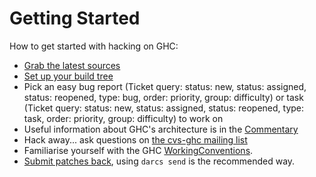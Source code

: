 # Getting Started



How to get started with hacking on GHC:


- [Grab the latest sources](building/getting-the-sources)
- [Set up your build tree](building/hacking)
- Pick an easy bug report (Ticket query: status: new, status: assigned,
  status: reopened, type: bug, order: priority, group: difficulty) or task
  (Ticket query: status: new, status: assigned, status: reopened, type: task,
  order: priority, group: difficulty) to work on
- Useful information about GHC's architecture is in the [Commentary](commentary)
- Hack away... ask questions on [
  the cvs-ghc mailing list](http://haskell.org/mailman/listinfo/cvs-ghc)
- Familiarise yourself with the GHC [WorkingConventions](working-conventions).
- [Submit patches back](working-conventions#submitting-patches), using `darcs send` is the recommended way.
